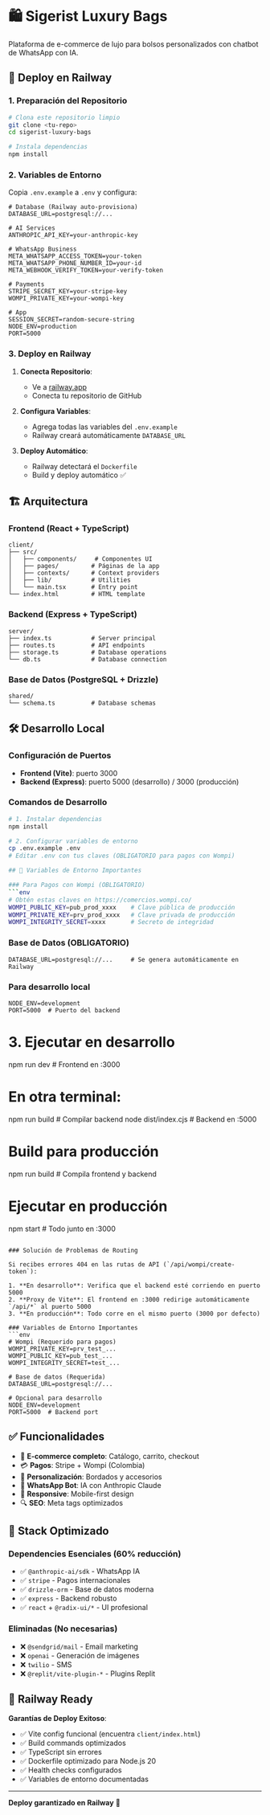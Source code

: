 # 🛍️ Sigerist Luxury Bags

Plataforma de e-commerce de lujo para bolsos personalizados con chatbot de WhatsApp con IA.

## 🚀 Deploy en Railway

### 1. Preparación del Repositorio
```bash
# Clona este repositorio limpio
git clone <tu-repo>
cd sigerist-luxury-bags

# Instala dependencias
npm install
```

### 2. Variables de Entorno
Copia `.env.example` a `.env` y configura:

```env
# Database (Railway auto-provisiona)
DATABASE_URL=postgresql://...

# AI Services
ANTHROPIC_API_KEY=your-anthropic-key

# WhatsApp Business
META_WHATSAPP_ACCESS_TOKEN=your-token
META_WHATSAPP_PHONE_NUMBER_ID=your-id
META_WEBHOOK_VERIFY_TOKEN=your-verify-token

# Payments
STRIPE_SECRET_KEY=your-stripe-key
WOMPI_PRIVATE_KEY=your-wompi-key

# App
SESSION_SECRET=random-secure-string
NODE_ENV=production
PORT=5000
```

### 3. Deploy en Railway

1. **Conecta Repositorio**:
   - Ve a [railway.app](https://railway.app)
   - Conecta tu repositorio de GitHub

2. **Configura Variables**:
   - Agrega todas las variables del `.env.example`
   - Railway creará automáticamente `DATABASE_URL`

3. **Deploy Automático**:
   - Railway detectará el `Dockerfile`
   - Build y deploy automático ✅

## 🏗️ Arquitectura

### Frontend (React + TypeScript)
```
client/
├── src/
│   ├── components/     # Componentes UI
│   ├── pages/         # Páginas de la app
│   ├── contexts/      # Context providers
│   ├── lib/           # Utilities
│   └── main.tsx       # Entry point
└── index.html         # HTML template
```

### Backend (Express + TypeScript)
```
server/
├── index.ts           # Server principal
├── routes.ts          # API endpoints
├── storage.ts         # Database operations
└── db.ts              # Database connection
```

### Base de Datos (PostgreSQL + Drizzle)
```
shared/
└── schema.ts          # Database schemas
```

## 🛠️ Desarrollo Local

### Configuración de Puertos
- **Frontend (Vite)**: puerto 3000
- **Backend (Express)**: puerto 5000 (desarrollo) / 3000 (producción)

### Comandos de Desarrollo
```bash
# 1. Instalar dependencias
npm install

# 2. Configurar variables de entorno
cp .env.example .env
# Editar .env con tus claves (OBLIGATORIO para pagos con Wompi)

## 🔑 Variables de Entorno Importantes

### Para Pagos con Wompi (OBLIGATORIO)
```env
# Obtén estas claves en https://comercios.wompi.co/
WOMPI_PUBLIC_KEY=pub_prod_xxxx    # Clave pública de producción
WOMPI_PRIVATE_KEY=prv_prod_xxxx   # Clave privada de producción
WOMPI_INTEGRITY_SECRET=xxxx       # Secreto de integridad
```

### Base de Datos (OBLIGATORIO)
```env
DATABASE_URL=postgresql://...     # Se genera automáticamente en Railway
```

### Para desarrollo local
```env
NODE_ENV=development
PORT=5000  # Puerto del backend
```

# 3. Ejecutar en desarrollo
npm run dev          # Frontend en :3000

# En otra terminal:
npm run build        # Compilar backend
node dist/index.cjs  # Backend en :5000

# Build para producción
npm run build        # Compila frontend y backend

# Ejecutar en producción
npm start            # Todo junto en :3000
```

### Solución de Problemas de Routing

Si recibes errores 404 en las rutas de API (`/api/wompi/create-token`):

1. **En desarrollo**: Verifica que el backend esté corriendo en puerto 5000
2. **Proxy de Vite**: El frontend en :3000 redirige automáticamente `/api/*` al puerto 5000
3. **En producción**: Todo corre en el mismo puerto (3000 por defecto)

### Variables de Entorno Importantes
```env
# Wompi (Requerido para pagos)
WOMPI_PRIVATE_KEY=prv_test_...
WOMPI_PUBLIC_KEY=pub_test_...
WOMPI_INTEGRITY_SECRET=test_...

# Base de datos (Requerida)
DATABASE_URL=postgresql://...

# Opcional para desarrollo
NODE_ENV=development
PORT=5000  # Backend port
```

## ✅ Funcionalidades

- 🛒 **E-commerce completo**: Catálogo, carrito, checkout
- 💳 **Pagos**: Stripe + Wompi (Colombia)
- 🎨 **Personalización**: Bordados y accesorios
- 📱 **WhatsApp Bot**: IA con Anthropic Claude
- 📱 **Responsive**: Mobile-first design
- 🔍 **SEO**: Meta tags optimizados

## 🎯 Stack Optimizado

### Dependencies Esenciales (60% reducción)
- ✅ `@anthropic-ai/sdk` - WhatsApp IA
- ✅ `stripe` - Pagos internacionales
- ✅ `drizzle-orm` - Base de datos moderna
- ✅ `express` - Backend robusto
- ✅ `react` + `@radix-ui/*` - UI profesional

### Eliminadas (No necesarias)
- ❌ `@sendgrid/mail` - Email marketing
- ❌ `openai` - Generación de imágenes
- ❌ `twilio` - SMS
- ❌ `@replit/vite-plugin-*` - Plugins Replit

## 🚂 Railway Ready

**Garantías de Deploy Exitoso**:
- ✅ Vite config funcional (encuentra `client/index.html`)
- ✅ Build commands optimizados
- ✅ TypeScript sin errores
- ✅ Dockerfile optimizado para Node.js 20
- ✅ Health checks configurados
- ✅ Variables de entorno documentadas

---

**Deploy garantizado en Railway** 🎉
